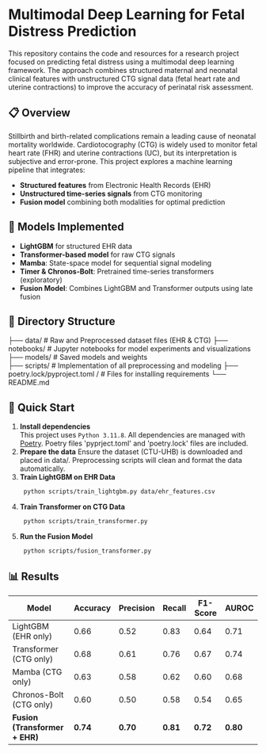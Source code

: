 # Multimodal Deep Learning for Fetal Distress Prediction

This repository contains the code and resources for a research project focused on predicting fetal distress using a multimodal deep learning framework. The approach combines structured maternal and neonatal clinical features with unstructured CTG signal data (fetal heart rate and uterine contractions) to improve the accuracy of perinatal risk assessment.

## 📋 Overview

Stillbirth and birth-related complications remain a leading cause of neonatal mortality worldwide. Cardiotocography (CTG) is widely used to monitor fetal heart rate (FHR) and uterine contractions (UC), but its interpretation is subjective and error-prone. This project explores a machine learning pipeline that integrates:
- **Structured features** from Electronic Health Records (EHR)
- **Unstructured time-series signals** from CTG monitoring
- **Fusion model** combining both modalities for optimal prediction

## 🧠 Models Implemented
- **LightGBM** for structured EHR data
- **Transformer-based model** for raw CTG signals
- **Mamba**: State-space model for sequential signal modeling
- **Timer & Chronos-Bolt**: Pretrained time-series transformers (exploratory)
- **Fusion Model**: Combines LightGBM and Transformer outputs using late fusion

## 📁 Directory Structure

├── data/ # Raw and Preprocessed dataset files (EHR & CTG) 
├── notebooks/ # Jupyter notebooks for model experiments and visualizations ├── models/ # Saved models and weights  
├── scripts/  # Implementation of all preprocessing and modeling 
├── poetry.lock/pyproject.toml / # Files for installing requirements
└── README.md


## 🚀 Quick Start

1. **Install dependencies**  
This project uses `Python 3.11.8`. All dependencies are managed with [Poetry](https://python-poetry.org/). Poetry files 'pyprject.toml' and 'poetry.lock' files are included.
2. **Prepare the data**
Ensure the dataset (CTU-UHB) is downloaded and placed in data/. Preprocessing scripts will clean and format the data automatically.
3. **Train LightGBM on EHR Data**
   ```bash
    python scripts/train_lightgbm.py data/ehr_features.csv

4. **Train Transformer on CTG Data**
   ```bash
    python scripts/train_transformer.py

5. **Run the Fusion Model**
   ```bash
    python scripts/fusion_transformer.py

## 📊 Results

| Model                   | Accuracy | Precision | Recall | F1-Score | AUROC |
|------------------------|----------|-----------|--------|----------|--------|
| LightGBM (EHR only)    | 0.66     | 0.52      | 0.83   | 0.64     | 0.71   |
| Transformer (CTG only) | 0.68     | 0.61      | 0.76   | 0.67     | 0.74   |
| Mamba (CTG only)       | 0.63     | 0.58      | 0.62   | 0.60     | 0.68   |
| Chronos-Bolt (CTG only)| 0.60     | 0.50      | 0.58   | 0.54     | 0.65   |
| **Fusion (Transformer + EHR)** | **0.74** | **0.70** | **0.81** | **0.72** | **0.80** |
